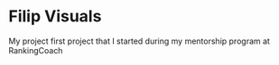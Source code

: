 # Filip Visuals

 My project first project that I started during my mentorship program at RankingCoach
